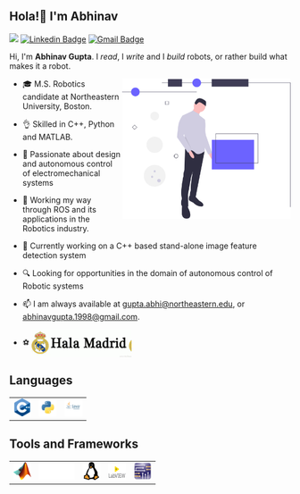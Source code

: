 ## Hola!👋 I'm Abhinav

<!--
**abhinavG37/abhinavG37** is a ✨ _special_ ✨ repository because its `README.md` (this file) appears on your GitHub profile.

Here are some ideas to get you started:

- 🔭 I’m currently working on ...
- 🌱 I’m currently learning ...
- 👯 I’m looking to collaborate on ...
- 🤔 I’m looking for help with ...
- 💬 Ask me about ...
- 📫 How to reach me: ...
- 😄 Pronouns: ...
- ⚡ Fun fact: ...
-->
![](https://visitor-badge.laobi.icu/badge?page_id=abhinavG37.abhinavG37)
[![Linkedin Badge](https://img.shields.io/badge/-Abhinav_Gupta-2867b2?style=flat&logo=Linkedin&logoColor=white&link=https://www.linkedin.com/in/abhinav-gupta-37a7aa87/)](https://www.linkedin.com/in/abhinav-gupta-37a7aa87/)
[![Gmail Badge](https://img.shields.io/badge/-gupta.abhi-D14836?style=flat&logo=gmail&logoColor=white&link=mailto:gupta.abhi@northeastern.edu)](mailto:gupta.abhi@northeastern.edu)
<!-- [![Website Badge](https://img.shields.io/badge/-abhinavg37-ff7139?style=flat&link=)]() -->

Hi, I'm **Abhinav Gupta**. I _read_, I _write_ and I _build_ robots, or rather build what makes it a robot.

<a href='https://undraw.co/'> 
    <img align='right' alt='programmer' width=60% src='./Illustration.svg' />
</a>

- 🎓 M.S. Robotics candidate at Northeastern University, Boston.

- 👌 Skilled in  C++, Python and MATLAB.

- 💭 Passionate about design and autonomous control of electromechanical systems

- 🌱 Working my way through ROS and its applications in the Robotics industry.

- 🔭 Currently working on a C++ based stand-alone image feature detection system

- 🔍 Looking for opportunities in the domain of autonomous control of Robotic systems

- 📫 I am always available at [gupta.abhi@northeastern.edu](mailto:gupta.abhi@northeastern.edu), or [abhinavgupta.1998@gmail.com](mailto:abhinavgupta.1998@gmail.com).

- ⚽ <img alt="Hala Madrid" src="https://github.com/abhinavG37/abhinavG37/blob/main/.github/images/real-madrid-hala-madrid.gif" height="50px" widht="100px" align="center">



## Languages

<table>
    <tr>
        <td>
            <img alt='C++' width='32px' height='32px' src='https://github.com/abhinavG37/abhinavG37/blob/main/.github/images/cpp.png'/>
        </td>
        <td>
            <img alt='python' width='32px' height='32px' src='https://github.com/abhinavG37/abhinavG37/blob/main/.github/images/python.png'/>
        </td>
        <td>
            <img alt='java' width='32px' height='32px' src='https://github.com/abhinavG37/abhinavG37/blob/main/.github/images/java.png'/>
        </td>
   </tr>
</table>

## Tools and Frameworks

<table>
    <tr>
        <td>
            <img alt='MATLAB' width='32px' height='32px' src='https://github.com/abhinavG37/abhinavG37/blob/main/.github/images/Matlab_Logo.png'/> 
        </td>
        <td>
            <img alt='ROS' width='64px' height='32px' src='https://github.com/abhinavG37/abhinavG37/blob/main/.github/images/ROS_Icon.png'/> 
        </td>
        <td>
            <img alt='Linux' width='32px' height='32px' src='https://github.com/abhinavG37/abhinavG37/blob/main/.github/images/TUX.png'/>
        </td>
        <td>
            <img alt='LabVIEW' width='32px' height='32px' src='https://github.com/abhinavG37/abhinavG37/blob/main/.github/images/LABVIEW_IMAGE.png'/>
        </td>
        <td>
            <img alt='Multisim' width='32px' height='32px' src='https://github.com/abhinavG37/abhinavG37/blob/main/.github/images/MULTISIM.png'/>
        </td>
    </tr>
</table>


